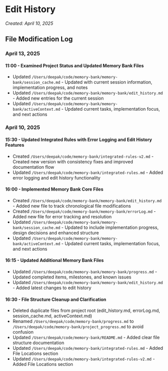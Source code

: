 # Edit History

*Created: April 10, 2025*

## File Modification Log

### April 13, 2025

#### 11:00 - Examined Project Status and Updated Memory Bank Files

- Updated `/Users/deepak/code/memory-bank/memory-bank/session_cache.md` - Updated with current session information, implementation progress, and notes
- Updated `/Users/deepak/code/memory-bank/memory-bank/edit_history.md` - Added new entries for the current session
- Updated `/Users/deepak/code/memory-bank/memory-bank/activeContext.md` - Updated current tasks, implementation focus, and next actions

### April 10, 2025

#### 15:30 - Updated Integrated Rules with Error Logging and Edit History Features

- Created `/Users/deepak/code/memory-bank/integrated-rules-v2.md` - Created new version with consistency fixes and improved documentation flow
- Updated `/Users/deepak/code/memory-bank/integrated-rules.md` - Added error logging and edit history functionality

#### 16:00 - Implemented Memory Bank Core Files

- Created `/Users/deepak/code/memory-bank/memory-bank/edit_history.md` - Added new file to track chronological file modifications
- Created `/Users/deepak/code/memory-bank/memory-bank/errorLog.md` - Added new file for error tracking and resolution
- Updated `/Users/deepak/code/memory-bank/memory-bank/session_cache.md` - Updated to include implementation progress, design decisions and enhanced structure
- Updated `/Users/deepak/code/memory-bank/memory-bank/activeContext.md` - Updated current tasks, implementation focus, and next actions

#### 16:15 - Updated Additional Memory Bank Files

- Updated `/Users/deepak/code/memory-bank/memory-bank/progress.md` - Updated completed items, milestones, and known issues
- Updated `/Users/deepak/code/memory-bank/memory-bank/edit_history.md` - Added latest changes to edit history

#### 16:30 - File Structure Cleanup and Clarification

- Deleted duplicate files from project root (edit_history.md, errorLog.md, session_cache.md, activeContext.md)
- Renamed `/Users/deepak/code/memory-bank/progress.md` to `/Users/deepak/code/memory-bank/project_progress.md` to avoid confusion
- Updated `/Users/deepak/code/memory-bank/README.md` - Added clear file structure documentation
- Updated `/Users/deepak/code/memory-bank/integrated-rules.md` - Added File Locations section
- Updated `/Users/deepak/code/memory-bank/integrated-rules-v2.md` - Added File Locations section
